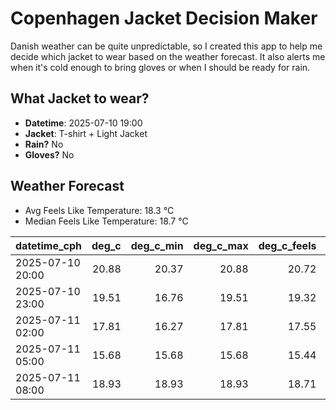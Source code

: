 
# Copenhagen Jacket Decision Maker

Danish weather can be quite unpredictable, so I created this app to help me decide which jacket to wear based on the weather forecast. 
It also alerts me when it's cold enough to bring gloves or when I should be ready for rain.

## What Jacket to wear?

- **Datetime**: 2025-07-10 19:00
- **Jacket**: T-shirt + Light Jacket
- **Rain?** No
- **Gloves?** No

## Weather Forecast
- Avg Feels Like Temperature: 18.3 °C
- Median Feels Like Temperature: 18.7 °C

| datetime_cph     |   deg_c |   deg_c_min |   deg_c_max |   deg_c_feels | weather   | wind   | rain   |
|:-----------------|--------:|------------:|------------:|--------------:|:----------|:-------|:-------|
| 2025-07-10 20:00 |   20.88 |       20.37 |       20.88 |         20.72 | Clear     | Low    | None   |
| 2025-07-10 23:00 |   19.51 |       16.76 |       19.51 |         19.32 | Clear     | Low    | None   |
| 2025-07-11 02:00 |   17.81 |       16.27 |       17.81 |         17.55 | Clouds    | Low    | None   |
| 2025-07-11 05:00 |   15.68 |       15.68 |       15.68 |         15.44 | Clouds    | High   | None   |
| 2025-07-11 08:00 |   18.93 |       18.93 |       18.93 |         18.71 | Clouds    | High   | None   |
        